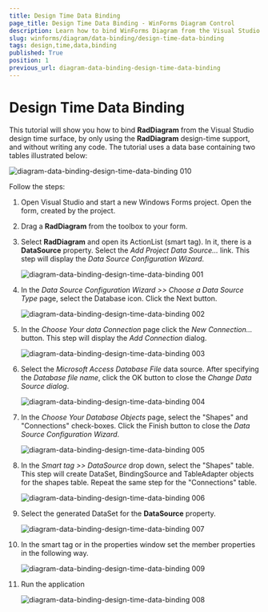 ```yaml
---
title: Design Time Data Binding
page_title: Design Time Data Binding - WinForms Diagram Control
description: Learn how to bind WinForms Diagram from the Visual Studio design time surface.
slug: winforms/diagram/data-binding/design-time-data-binding
tags: design,time,data,binding
published: True
position: 1
previous_url: diagram-data-binding-design-time-data-binding
---
```


# Design Time Data Binding

This tutorial will show you how to bind __RadDiagram__ from the Visual Studio design time surface, by only using the __RadDiagram__ design-time support, and without writing any code. The tutorial uses a data base containing two tables illustrated below:

![diagram-data-binding-design-time-data-binding 010](images/diagram-data-binding-design-time-data-binding010.png)

Follow the steps:

1. Open Visual Studio and start a new Windows Forms project. Open the form, created by the project.

1. Drag a __RadDiagram__ from the toolbox to your form.

1. Select __RadDiagram__ and open its ActionList (smart tag). In it, there is a __DataSource__ property. Select the *Add Project Data Source...* link. This step will display the *Data Source Configuration Wizard*.

	![diagram-data-binding-design-time-data-binding 001](images/diagram-data-binding-design-time-data-binding001.png)

1. In the *Data Source Configuration Wizard >> Choose a Data Source Type* page, select the Database icon. Click the Next button.

	![diagram-data-binding-design-time-data-binding 002](images/diagram-data-binding-design-time-data-binding002.png)

1. In the *Choose Your data Connection* page click the *New Connection...* button. This step will display the *Add Connection* dialog.

	![diagram-data-binding-design-time-data-binding 003](images/diagram-data-binding-design-time-data-binding003.png)

1. Select the *Microsoft Access Database File* data source. After specifying the *Database file name*, click the OK button to close the *Change Data Source dialog*.

	![diagram-data-binding-design-time-data-binding 004](images/diagram-data-binding-design-time-data-binding004.png)

1. In the *Choose Your Database Objects* page, select the "Shapes" and "Connections" check-boxes. Click the Finish button to close the *Data Source Configuration Wizard*.

	![diagram-data-binding-design-time-data-binding 005](images/diagram-data-binding-design-time-data-binding005.png)

1. In the *Smart tag >> DataSource* drop down, select the "Shapes" table. This step will create DataSet, BindingSource and TableAdapter objects for the shapes table. Repeat the same step for the "Connections" table.

	![diagram-data-binding-design-time-data-binding 006](images/diagram-data-binding-design-time-data-binding006.png)

1. Select the generated DataSet for the __DataSource__ property. 

	![diagram-data-binding-design-time-data-binding 007](images/diagram-data-binding-design-time-data-binding007.png)

1. In the smart tag or in the properties window set the member properties in the following way.

	![diagram-data-binding-design-time-data-binding 009](images/diagram-data-binding-design-time-data-binding009.png)

1. Run the application

	![diagram-data-binding-design-time-data-binding 008](images/diagram-data-binding-design-time-data-binding008.png)
